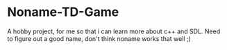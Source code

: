 Noname-TD-Game
==============
A hobby project, for me so that i can learn more about c++ and SDL.
Need to figure out a good name, don't think noname works that well ;)